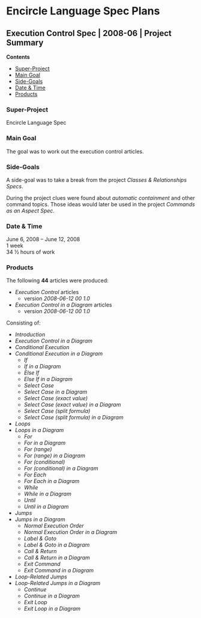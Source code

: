 ﻿Encircle Language Spec Plans
============================

Execution Control Spec | 2008-06 | Project Summary
--------------------------------------------------

__Contents__

- [Super-Project](#super-project)
- [Main Goal](#main-goal)
- [Side-Goals](#side-goals)
- [Date & Time](#date--time)
- [Products](#products)

### Super-Project

Encircle Language Spec

### Main Goal

The goal was to work out the execution control articles.

### Side-Goals

A side-goal was to take a break from the project *Classes & Relationships Specs*.

During the project clues were found about *automatic containment* and other command topics. Those ideas would later be used in the project *Commands as an Aspect Spec*. 

### Date & Time

June 6, 2008 – June 12, 2008  
1 week  
34 ½ hours of work

### Products

The following __44__ articles were produced:

- *Execution Control* articles
    - version *2008-06-12 00  1.0*
- *Execution Control in a Diagram*  articles
    - version *2008-06-12 00  1.0*

Consisting of:

- *Introduction*
- *Execution Control in a Diagram*
- *Conditional Execution*
- *Conditional Execution in a Diagram*
    - *If*
    - *If in a Diagram*
    - *Else If*
    - *Else If in a Diagram*
    - *Select Case*
    - *Select Case in a Diagram*
    - *Select Case (exact value)*
    - *Select Case (exact value) in a Diagram*
    - *Select Case (split formula)*
    - *Select Case (split formula) in a Diagram*
- *Loops*
- *Loops in a Diagram*
    - *For*
    - *For in a Diagram*
    - *For (range)*
    - *For (range) in a Diagram*
    - *For (conditional)*
    - *For (conditional) in a Diagram*
    - *For Each*
    - *For Each in a Diagram*
    - *While*
    - *While in a Diagram*
    - *Until*
    - *Until in a Diagram*
- *Jumps*
- *Jumps in a Diagram*
    - *Normal Execution Order*
    - *Normal Execution Order in a Diagram*
    - *Label & Goto*
    - *Label & Goto in a Diagram*
    - *Call & Return*
    - *Call & Return in a Diagram*
    - *Exit Command*
    - *Exit Command in a Diagram*
- *Loop-Related Jumps*
- *Loop-Related Jumps in a Diagram*
    - *Continue*
    - *Continue in a Diagram*
    - *Exit Loop*
    - *Exit Loop in a Diagram*